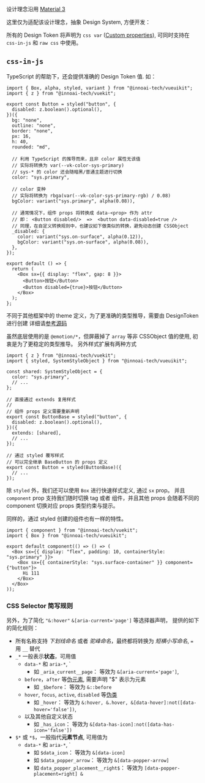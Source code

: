 设计理念沿用 [Material 3](https://m3.material.io/)

这里仅为适配该设计理念，抽象 Design System, 方便开发：

所有的 Design Token 将声明为 `css var` ([Custom properties](https://developer.mozilla.org/en-US/docs/Web/CSS/--*)),
可同时支持在 `css-in-js` 和 `raw css` 中使用。

## `css-in-js`

TypeScript 的帮助下，还会提供准确的 Design Token 值. 如：

```tsx preview
import { Box, alpha, styled, variant } from "@innoai-tech/vueuikit";
import { z } from "@innoai-tech/vuekit";

export const Button = styled("button", {
  disabled: z.boolean().optional(),
})({
  bg: "none",
  outline: "none",
  border: "none",
  px: 16,
  h: 40,
  rounded: "md",

  // 利用 TypeScript 的推导而来，且非 color 属性无该值
  // 实际将转换为 var(--vk-color-sys-primary)
  // sys-* 的 color 还会随暗黑/普通主题进行切换
  color: "sys.primary",

  // color 变种
  // 实际将转换为 rbga(var(--vk-color-sys-primary-rgb) / 0.08)
  bgColor: variant("sys.primary", alpha(0.08)),

  // 通常情况下，组件 props 将转换成 data-<prop> 作为 attr
  // 即： <Button disabled/>  =>  <button data-disabled=true />
  // 同理，在自定义转换规则中，也建议如下做类似的转换，避免动态创建 CSSObject
  _disabled: {
    color: variant("sys.on-surface", alpha(0.12)),
    bgColor: variant("sys.on-surface", alpha(0.08)),
  },
});

export default () => {
  return (
    <Box sx={{ display: "flex", gap: 8 }}>
      <Button>按钮</Button>
      <Button disabled={true}>按钮</Button>
    </Box>
  );
};
```

不同于其他框架中的 theme 定义，为了更准确的类型推导，需要由 DesignToken 进行创建
详细请[参考源码](https://github.com/innoai-tech/vuekit/blob/main/nodepkg/vueuikit/src/theming/m3)

虽然底层使用的是 `@emotion/*`，但屏蔽掉了 `array` 等非 CSSObject 值的使用, 初衷是为了更稳定的类型推导。
另外样式扩展有两种方式

```tsx
import { z } from "@innoai-tech/vuekit";
import { styled, SystemStyleObject } from "@innoai-tech/vueuikit";

const shared: SystemStyleObject = {
  color: "sys.primary",
  // ...
};

// 直接通过 extends 复用样式
//
// 组件 props 定义需要重新声明
export const ButtonBase = styled("button", {
  disabled: z.boolean().optional(),
})({
  extends: [shared],
  // ...
});

// 通过 styled 覆写样式
// 可以完全继承 BaseButton 的 props 定义
export const Button = styled(ButtonBase)({
  // ...
});
```

除 `styled` 外，我们还可以使用 `Box` 进行快速样式定义, 通过 `sx` prop。 并且 `component` prop 支持我们随时切换 tag 或者
组件，并且其他 props 会随着不同的 component 切换对应 props 类型约束与提示。

同样的，通过 styled 创建的组件也有一样的特性。

```tsx preview
import { component } from "@innoai-tech/vuekit";
import { Box } from "@innoai-tech/vueuikit";

export default component(() => () => (
  <Box sx={{ display: "flex", padding: 10, containerStyle: "sys.primary" }}>
    <Box sx={{ containerStyle: "sys.surface-container" }} component={"button"}>
      Hi 111
    </Box>
  </Box>
));
```

### CSS Selector 简写规则

另外，为了简化 `"&:hover"` `&[aria-current='page']` 等选择器声明，
提供的如下的简化规则：

- 所有名称支持 _下划线命名_ 或者 _驼峰命名_，最终都将转换为 _短横小写命名_, `=` 用 `__` 替代
- `_*` 一般表示**状态**，可用值
    - `data-*` 和 `aria-*`, `
        - 如 `_aria_current__page`： 等效为 `&[aria-current='page']`,
    - `before`，`after` 等[伪元素](https://developer.mozilla.org/zh-CN/docs/Web/CSS/Pseudo-elements), 需要声明 "$" 表示为元素
        - 如 `_$before`： 等效为 `&::before`
    - `hover`, `focus`, `active`, `disabled` 等[伪类](https://developer.mozilla.org/zh-CN/docs/Web/CSS/Pseudo-classes)
        - 如 `_hover`： 等效为 `&:hover, &.hover, &[data-hover]:not([data-hover='false'])`,
    - 以及其他自定义状态
        - 如 `_has_icon`： 等效为 `&[data-has-icon]:not([data-has-icon='false'])`
- `$*` 或 `*$`，一般指代**元素节点**, 可用值为
    - `data-*` 和 `aria-*`, `
        - 如 `$data_icon`： 等效为 `&[data-icon]`
        - 如 `$data_popper_arrow`： 等效为 `&[data-popper-arrow]`
        - 如 `data_popper_placement__right$`： 等效为 `[data-popper-placement=right] &`
